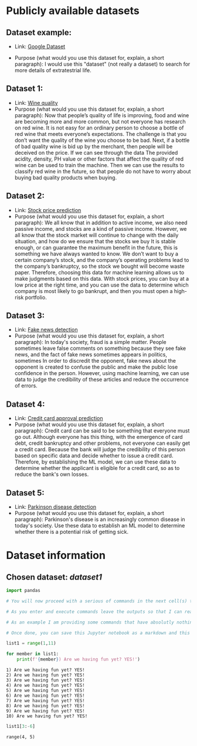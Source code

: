 # Publicly available datasets 

## Dataset example:

- Link: [Google Dataset](https://www.google.com)

- Purpose (what would you use this dataset for, explain, a short paragraph): 
I would use this "dataset" (not really a dataset) to search for more details of extratestrial life. 

## Dataset 1:

- Link: [Wine quality](https://www.kaggle.com/uciml/red-wine-quality-cortez-et-al-2009)
- Purpose (what would you use this dataset for, explain, a short paragraph): Now that people’s quality of life is improving, food and wine are becoming more and more common, but not everyone has research on red wine. It is not easy for an ordinary person to choose a bottle of red wine that meets everyone’s expectations. The challenge is that you don’t want the quality of the wine you choose to be bad. Next, if a bottle of bad quality wine is bid up by the merchant, then people will be deceived on the price. If we can see through the data The provided acidity, density, PH value or other factors that affect the quality of red wine can be used to train the machine. Then we can use the results to classify red wine in the future, so that people do not have to worry about buying bad quality products when buying.

## Dataset 2:

- Link: [Stock price prediction](https://www.kaggle.com/dgawlik/nyse)
- Purpose (what would you use this dataset for, explain, a short paragraph): We all know that in addition to active income, we also need passive income, and stocks are a kind of passive income. However, we all know that the stock market will continue to change with the daily situation, and how do we ensure that the stocks we buy It is stable enough, or can guarantee the maximum benefit in the future, this is something we have always wanted to know. We don’t want to buy a certain company’s stock, and the company’s operating problems lead to the company’s bankruptcy, so the stock we bought will become waste paper. Therefore, choosing this data for machine learning allows us to make judgments based on this data. With stock prices, you can buy at a low price at the right time, and you can use the data to determine which company is most likely to go bankrupt, and then you must open a high-risk portfolio.

## Dataset 3:

- Link: [Fake news detection](https://www.kaggle.com/c/fake-news/data)
- Purpose (what would you use this dataset for, explain, a short paragraph): In today's society, fraud is a simple matter. People sometimes leave false comments on something because they see fake news, and the fact of fake news sometimes appears in politics, sometimes In order to discredit the opponent, fake news about the opponent is created to confuse the public and make the public lose confidence in the person. However, using machine learning, we can use data to judge the credibility of these articles and reduce the occurrence of errors. 

## Dataset 4:

- Link: [Credit card approval prediction](https://www.kaggle.com/rikdifos/credit-card-approval-prediction)
- Purpose (what would you use this dataset for, explain, a short paragraph): Credit card can be said to be something that everyone must go out. Although everyone has this thing, with the emergence of card debt, credit bankruptcy and other problems, not everyone can easily get a credit card. Because the bank will judge the credibility of this person based on specific data and decide whether to issue a credit card. Therefore, by establishing the ML model, we can use these data to determine whether the applicant is eligible for a credit card, so as to reduce the bank's own losses.

## Dataset 5:

- Link: [Parkinson disease detection](https://www.kaggle.com/debasisdotcom/parkinson-disease-detection)
- Purpose (what would you use this dataset for, explain, a short paragraph): Parkinson's disease is an increasingly common disease in today's society. Use these data to establish an ML model to determine whether there is a potential risk of getting sick.

# Dataset information


## Chosen dataset: ***dataset1***


```python
import pandas
```


```python
# You will now proceed with a serious of commands in the next cell(s) that demonstrate some level of manipulation of the dataset that you are interested, in my case dataset1

# As you enter and execute commands leave the outputs so that I can read the manipulation that you did. Use all of your python skills here that you wish

# As an example I am providing some commands that have absolutly nothing to do with a dataset but just to illustrate the capture in my Jupyter notebook

# Once done, you can save this Jupyter notebook as a markdown and this is what I want you to commit to your private repo. Once you have your assignment ready, invite me to your private repo
```


```python
list1 = range(1,11)
```


```python
for member in list1:
    print(f'{member}) Are we having fun yet? YES!')
```

    1) Are we having fun yet? YES!
    2) Are we having fun yet? YES!
    3) Are we having fun yet? YES!
    4) Are we having fun yet? YES!
    5) Are we having fun yet? YES!
    6) Are we having fun yet? YES!
    7) Are we having fun yet? YES!
    8) Are we having fun yet? YES!
    9) Are we having fun yet? YES!
    10) Are we having fun yet? YES!



```python
list1[3:-6]
```




    range(4, 5)




```python

```
